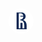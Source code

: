 # 

<svg width="40" height="40" viewBox="0 0 40 40" fill="none" xmlns="http://www.w3.org/2000/svg"><path fill="#fff" fill-rule="evenodd" clip-rule="evenodd" d="M20 0C8.91429 0 0 8.91429 0 20C0 30.9714 8.91429 40 20 40C30.9714 40 40 31.0857 40 20C39.8857 8.91429 30.9714 0 20 0Z"></path><path fill="#0F2954" fill-rule="evenodd" clip-rule="evenodd" d="M23.4286 18.1714C24.6857 17.6 25.4857 16.8 26.0572 16.2285C27.0857 15.0857 27.4286 13.7142 27.4286 12.3428C27.4286 11.3142 27.0857 9.14281 25.2572 7.6571C24 6.62853 22.8572 6.17139 20.1143 6.17139H18.7429H18.6286H12.9143V32.9142H29.0286V27.7714C29.0286 22.9714 27.5429 19.6571 23.4286 18.1714ZM25.3714 31.5428H22.4V22.6285H19.0857V31.5428H16.4572V7.54281H19.0857C20.1143 7.54281 21.6 7.77139 22.6286 9.02853C23.2 9.71424 23.5429 10.6285 23.6572 11.4285H18.9714V12.8H23.6572C23.6572 13.6 23.4286 14.6285 22.6286 15.6571C21.9429 16.5714 20.6857 17.3714 18.9714 17.3714V18.7428C23.5429 18.7428 25.2572 21.7142 25.2572 27.3142V31.5428H25.3714Z"></path>
</svg>


